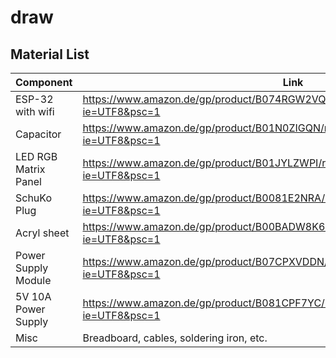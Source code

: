 # draw

## Material List
| Component| Link |
|---|---|
|ESP-32 with wifi |	https://www.amazon.de/gp/product/B074RGW2VQ/ref=ppx_yo_dt_b_asin_title_o01_s01?ie=UTF8&psc=1 |
|Capacitor |	https://www.amazon.de/gp/product/B01N0ZIGQN/ref=ppx_yo_dt_b_asin_title_o01_s01?ie=UTF8&psc=1 |
|LED RGB Matrix Panel	|	https://www.amazon.de/gp/product/B01JYLZWPI/ref=ppx_yo_dt_b_asin_title_o01_s00?ie=UTF8&psc=1 |
|SchuKo Plug |	https://www.amazon.de/gp/product/B0081E2NRA/ref=ppx_yo_dt_b_asin_title_o01_s01?ie=UTF8&psc=1 |
|Acryl sheet |	https://www.amazon.de/gp/product/B00BADW8K6/ref=ppx_yo_dt_b_asin_title_o00_s00?ie=UTF8&psc=1 |
|Power Supply Module |	https://www.amazon.de/gp/product/B07CPXVDDN/ref=ppx_yo_dt_b_asin_title_o02_s00?ie=UTF8&psc=1 |
|5V 10A Power Supply |	https://www.amazon.de/gp/product/B081CPF7YC/ref=ppx_yo_dt_b_asin_title_o01_s00?ie=UTF8&psc=1 |
|Misc | Breadboard, cables, soldering iron, etc.|
